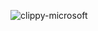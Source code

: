 ![clippy-microsoft](https://github.com/user-attachments/assets/bb5b009d-2720-46af-a88f-159084c7ce2d)

